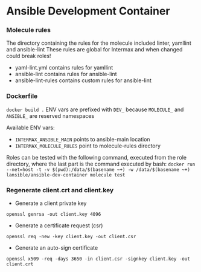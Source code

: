 # Ansible Development Container

### Molecule rules
The directory containing the rules for the molecule included linter, yamllint and ansible-lint
These rules are global for Intermax and when changed could break roles!

* yaml-lint.yml contains rules for yamllint
* ansible-lint contains rules for ansible-lint
* ansible-lint-rules contains custom rules for ansible-lint

### Dockerfile
`docker build .`
ENV vars are prefixed with `DEV_` because `MOLECULE_` and `ANSIBLE_` are reserved namespaces

Available ENV vars:
* `INTERMAX_ANSIBLE_MAIN` points to ansible-main location
* `INTERMAX_MOLECULE_RULES` point to molecule-rules directory

Roles can be tested with the following command, executed from the role directory, where the last part is the command executed by bash:
`docker run --net=host -t -v $(pwd):/data/$(basename ~+) -w /data/$(basename ~+) lansible/ansible-dev-container molecule test`


### Regenerate client.crt and client.key

* Generate a client private key

`openssl genrsa -out client.key 4096`

* Generate a certificate request (csr)

`openssl req -new -key client.key -out client.csr`

* Generate an auto-sign certificate

`openssl x509 -req -days 3650 -in client.csr -signkey client.key -out client.crt`